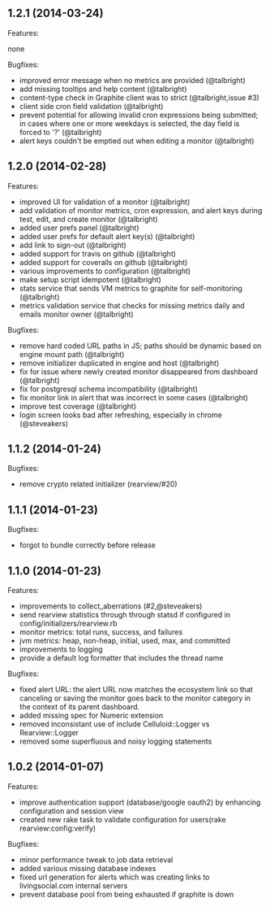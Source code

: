 ## 1.2.1 (2014-03-24)

Features:

none

Bugfixes:

- improved error message when no metrics are provided (@talbright)
- add missing tooltips and help content (@talbright)
- content-type check in Graphite client was to strict (@talbright,issue #3)
- client side cron field validation (@talbright)
- prevent potential for allowing invalid cron expressions being submitted; in cases where one or more weekdays is selected, the day field is forced to '?' (@talbright)
- alert keys couldn't be emptied out when editing a monitor (@talbright)

## 1.2.0 (2014-02-28)

Features:

- improved UI for validation of a monitor (@talbright)
- add validation of monitor metrics, cron expression, and alert keys during test, edit, and create monitor (@talbright)
- added user prefs panel (@talbright)
- added user prefs for default alert key(s) (@talbright)
- add link to sign-out (@talbright)
- added support for travis on github (@talbright)
- added support for coveralls on github (@talbright)
- various improvements to configuration (@talbright)
- make setup script idempotent (@talbright)
- stats service that sends VM metrics to graphite for self-monitoring (@talbright)
- metrics validation service that checks for missing metrics daily and emails monitor owner (@talbright)

Bugfixes:

- remove hard coded URL paths in JS; paths should be dynamic based on engine mount path (@talbright)
- remove initializer duplicated in engine and host (@talbright)
- fix for issue where newly created monitor disappeared from dashboard (@talbright)
- fix for postgresql schema incompatibility (@talbright)
- fix monitor link in alert that was incorrect in some cases (@talbright)
- improve test coverage (@talbright)
- login screen looks bad after refreshing, especially in chrome (@steveakers)

## 1.1.2 (2014-01-24)

Bugfixes:

- remove crypto related initializer (rearview/#20)

## 1.1.1 (2014-01-23)

Bugfixes:

- forgot to bundle correctly before release

## 1.1.0 (2014-01-23)

Features:

- improvements to collect_aberrations (#2,@steveakers)
- send rearview statistics through through statsd if configured in config/initializers/rearview.rb
 - monitor metrics: total runs, success, and failures
 - jvm metrics: heap, non-heap, initial, used, max, and committed
- improvements to logging
 - provide a default log formatter that includes the thread name

Bugfixes:

- fixed alert URL: the alert URL now matches the ecosystem link so that canceling or saving the monitor
goes back to the monitor category in the context of its parent dashboard.
- added missing spec for Numeric extension
- removed inconsistant use of include Celluloid::Logger vs Rearview::Logger
- removed some superfluous and noisy logging statements

## 1.0.2 (2014-01-07)

Features:

- improve authentication support (database/google oauth2) by enhancing configuration and session view
- created new rake task to validate configuration for users(rake rearview:config:verify)

Bugfixes:

- minor performance tweak to job data retrieval
- added various missing database indexes
- fixed url generation for alerts which was creating links to livingsocial.com internal servers
- prevent database pool from being exhausted if graphite is down

